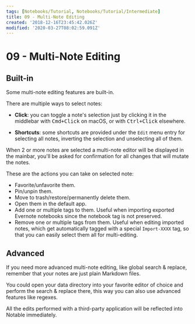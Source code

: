 ```yaml
---
tags: [Notebooks/Tutorial, Notebooks/Tutorial/Intermediate]
title: 09 - Multi-Note Editing
created: '2018-12-16T23:45:42.026Z'
modified: '2020-03-27T08:02:59.091Z'
---
```


# 09 - Multi-Note Editing

## Built-in

Some multi-note editing features are built-in.

There are multiple ways to select notes:

- **Click**: you can toggle a note's selection just by clicking it in the middlebar with <kbd>Cmd+Click</kbd> on macOS, or with <kbd>Ctrl+Click</kbd> elsewhere.

- **Shortcuts**: some shortcuts are provided under the `Edit` menu entry for selecting all notes, inverting the selection and unselecting all of them.

When 2 or more notes are selected a multi-note editor will be displayed in the mainbar, you'll be asked for confirmation for all changes that will mutate the notes.

These are the actions you can take on selected note:

- Favorite/unfavorite them.
- Pin/unpin them.
- Move to trash/restore/permanently delete them.
- Open them in the default app.
- Add one or multiple tags to them. Useful when importing exported Evernote notebooks since the notebook tag is not preserved.
- Remove one or multiple tags from them. Useful when editing imported notes, which get automatically tagged with a special `Import-XXXX` tag, so that you can easily select them all for multi-editing.

## Advanced

If you need more advanced multi-note editing, like global search & replace, remember that your notes are just plain Markdown files.

You could open your data directory into your favorite editor of choice and perform the search & replace there, this way you can also use advanced features like regexes.

All the edits performed with a third-party application will be reflected into Notable immediately.
